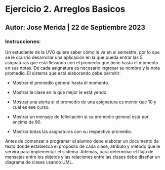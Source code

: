 # Ejercicio 2. Arreglos Basicos
## Autor: Jose Merida | 22 de Septiembre 2023
### Instrucciones:
Un estudiante de la UVG quiere saber cómo le va en el semestre, por lo que se le ocurrió desarrollar
una aplicación en la que pueda entrar las 5 asignaturas que está llevando con el promedio que tiene
hasta el momento en sus notas. De cada asignatura es necesario ingresar su nombre y la nota
promedio. El sistema que está elaborando debe permitir:

- Mostrar el promedio general hasta el momento.
  
- Mostrar la clase en la que mejor le está yendo.
  
- Mostrar una alerta si el promedio de una asignatura es menor que 10 y cuál es ese curso.
  
- Mostrar un mensaje de felicitación si su promedio general está por encima de 90.
  
- Mostrar todas las asignaturas con su respectivo promedio.
  
Antes de comenzar a programar el alumno debe elaborar un documento de texto donde establezca
el propósito de cada clase, atributo y método que le servirá para implementar el sistema. Además,
para determinar el flujo de mensajes entre los objetos y las relaciones entre las clases debe diseñar
un diagrama de clases usando UML.

